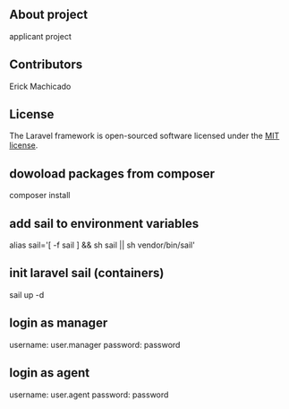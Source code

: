 ## About project
applicant project

## Contributors
Erick Machicado

## License

The Laravel framework is open-sourced software licensed under the [MIT license](https://opensource.org/licenses/MIT).

## dowoload packages from composer
composer install

## add sail to environment variables
alias sail='[ -f sail ] && sh sail || sh vendor/bin/sail'

## init laravel sail (containers)
sail up -d

## login as manager
username: user.manager
password: password

## login as agent
username: user.agent
password: password
